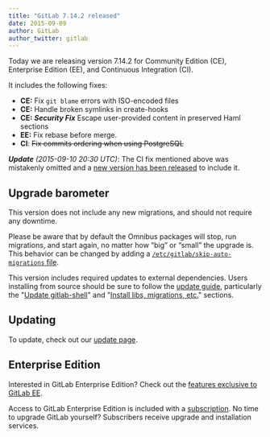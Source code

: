 ```yaml
---
title: "GitLab 7.14.2 released"
date: 2015-09-09
author: GitLab
author_twitter: gitlab
---
```


Today we are releasing version 7.14.2 for Community Edition (CE), Enterprise
Edition (EE), and Continuous Integration (CI).

It includes the following fixes:

- **CE:** Fix `git blame` errors with ISO-encoded files
- **CE:** Handle broken symlinks in create-hooks
- **CE:** ***Security Fix*** Escape user-provided content in preserved Haml
  sections
- **EE:** Fix rebase before merge.
- **CI**: ~~Fix commits ordering when using PostgreSQL~~

***Update*** *(2015-09-10 20:30 UTC)*: The CI fix mentioned above was mistakenly
omitted and a [new version has been released](/2015/09/10/gitlab-7-dot-14-dot-3-released/)
to include it.

<!-- more -->

## Upgrade barometer

This version does not include any new migrations, and should not require any
downtime.

Please be aware that by default the Omnibus packages will stop, run migrations,
and start again, no matter how “big” or “small” the upgrade is. This behavior
can be changed by adding a [`/etc/gitlab/skip-auto-migrations`
file](http://doc.gitlab.com/omnibus/update/README.html).

This version includes required updates to external dependencies. Users
installing from source should be sure to follow the [update guide], particularly
the "[Update gitlab-shell]" and "[Install libs, migrations, etc.]" sections.

## Updating

To update, check out our [update page](https://about.gitlab.com/update).

## Enterprise Edition

Interested in GitLab Enterprise Edition?
Check out the [features exclusive to GitLab EE](http://about.gitlab.com/features/#enterprise).

Access to GitLab Enterprise Edition is included with a [subscription](http://www.gitlab.com/pricing).
No time to upgrade GitLab yourself?
Subscribers receive upgrade and installation services.

[update guide]: https://gitlab.com/gitlab-org/gitlab-ce/blob/7-14-stable/doc/update/7.13-to-7.14.md
[Update gitlab-shell]: https://gitlab.com/gitlab-org/gitlab-ce/blob/7-14-stable/doc/update/7.13-to-7.14.md#4-update-gitlab-shell
[Install libs, migrations, etc.]: https://gitlab.com/gitlab-org/gitlab-ce/blob/7-14-stable/doc/update/7.13-to-7.14.md#5-install-libs-migrations-etc
